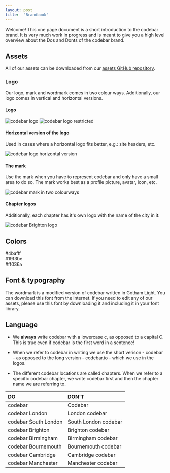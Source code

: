 ```yaml
---
layout: post
title:  "Brandbook"
---
```


Welcome! This one page document is a short introduction to the codebar brand. It is very much work in progress and is meant to give you a high level overview about the Dos and Donts of the codebar brand.

## Assets

All of our assets can be downloaded from our [assets GitHub repository](https://github.com/codebar/assets).

### Logo

Our logo, mark and wordmark comes in two colour ways. Additionally, our logo comes in vertical and horizontal versions.

#### Logo

![codebar logo](/images/codebar-logo.png)
![codebar logo restricted](/images/codebar-logo-restricted.png)

#### Horizontal version of the logo

Used in cases where a horizontal logo fits better, e.g.: site headers, etc.

![codebar logo horizontal version](/images/codebar-logo-horizontal.png)

#### The mark

Use the mark when you have to represent codebar and only have a small area to do so. The mark works best as a profile picture, avatar, icon, etc.

![codebar mark in two colourways](/images/codebar-mark.png)

#### Chapter logos

Additionally, each chapter has it's own logo with the name of the city in it:

![codebar Brighton logo](/images/codebar-logo-chapter-horizontal.png)

## Colors

<div class="color blue">#4bafff</div>
<div class="color green">#19f3be</div>
<div class="color magenta">#ff036a</div>

## Font & typography

The wordmark is a modified version of codebar written in Gotham Light. You can download this font from the internet. If you need to edit any of our assets, please use this font by downloading it and including it in your font library.

## Language

- We **always** write codebar with a lowercase c, as opposed to a capital C. This is true even if codebar is the first word in a sentence!

- When we refer to codebar in writing we use the short verison - codebar - as opposed to the long version - codebar.io - which we use in the logos.

- The different codebar locations are called chapters. When we refer to a specific codebar chapter, we write codebar first and then the chapter name we are referring to.


| DO  | DON'T |
| :------------- | :------------- |
|codebar  |Codebar  |
|codebar London  |London codebar  |
|codebar South London  |South London codebar  |
|codebar Brighton  |Brighton codebar  |
|codebar Birmingham  |Birmingham codebar  |
|codebar Bournemouth  |Bournemouth codebar  |
|codebar Cambridge  |Cambridge codebar  |
|codebar Manchester  |Manchester codebar  |
